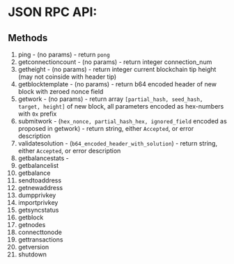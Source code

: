 # JSON RPC API:

## Methods 

1. ping - (no params) - return `pong`
2. getconnectioncount - (no params) - return integer connection_num
3. getheight - (no params) - return integer current blockchain tip height (may not coinside with header tip)
4. getblocktemplate - (no params) - return b64 encoded header of new block with zeroed nonce field
5. getwork - (no params) - return array `[partial_hash, seed_hash, target, height]` of new block, all parameters encoded as hex-numbers with `0x` prefix
6. submitwork - (`hex_nonce, partial_hash_hex, ignored_field` encoded as proposed in getwork) - return string, either `Accepted`, or error description
7. validatesolution - (`b64_encoded_header_with_solution`) - return string, either `Accepted`, or error description
8. getbalancestats - 
9. getbalancelist
10. getbalance
11. sendtoaddress
12. getnewaddress
13. dumpprivkey
14. importprivkey
15. getsyncstatus
16. getblock
17. getnodes
18. connecttonode
19. gettransactions
20. getversion
21. shutdown
